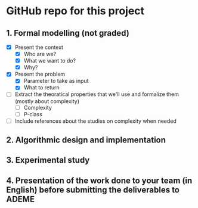 # GitHub repo for this project

## 1. Formal modelling (not graded)

- [x] Present the context
    - [x] Who are we?
    - [x] What we want to do?
    - [x] Why?

- [x] Present the problem
    - [x] Parameter to take as input
    - [x] What to return

- [ ] Extract the theoratical properties that we'll use and formalize them (mostly about complexity)
    - [ ] Complexity
    - [ ] P-class

- [ ] Include references about the studies on complexity when needed

## 2. Algorithmic design and implementation

## 3. Experimental study

## 4. Presentation of the work done to your team (in English) before submitting the deliverables to ADEME

